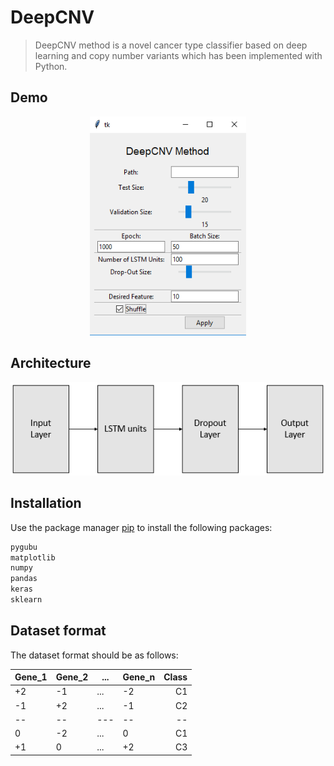 # DeepCNV

> DeepCNV method is a novel cancer type classifier based on deep learning and copy number variants which has been implemented with Python.

## Demo
<p align="center">
  <img src="/images/demo.png" width="250" height="350" title="demo">
</p>

## Architecture
<p align="center">
  <img src="/images/architecture.png" title="architecture">
</p>

## Installation
Use the package manager [pip](https://pip.pypa.io/en/stable/) to install the following packages:

```bash
pygubu
matplotlib
numpy
pandas
keras
sklearn
```

## Dataset format
The dataset format should be as follows:

|Gene_1 | Gene_2 |   ...  | Gene_n| Class |
| ----- | ------ | ------ | ----- | -----:|
|   +2  |   -1   |   ...  |   -2  |   C1  |
|   -1  |   +2   |   ...  |   -1  |   C2  |
|   --  |   --   |   ---  |   --  |   --  |
|    0  |   -2   |   ...  |    0  |   C1  |
|   +1  |    0   |   ...  |   +2  |   C3  |

